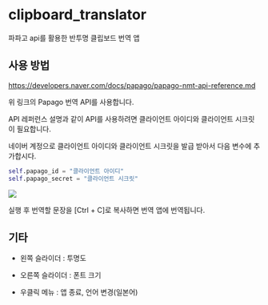 # clipboard_translator
 파파고 api를 활용한 반투명 클립보드 번역 앱

## 사용 방법

https://developers.naver.com/docs/papago/papago-nmt-api-reference.md

위 링크의 Papago 번역 API를 사용합니다.

API 레퍼런스 설명과 같이 API를 사용하려면 클라이언트 아이디와 클라이언트 시크릿이 필요합니다.

네이버 계정으로 클라이언트 아이디와 클라이언트 시크릿을 발급 받아서 다음 변수에 추가합시다.

```python
self.papago_id = "클라이언트 아이디"
self.papago_secret = "클라이언트 시크릿"
```

![](https://github.com/iknoom/clipboard_translator/blob/master/image/translate_example.PNG)

실행 후 번역할 문장을 [Ctrl + C]로 복사하면 번역 앱에 번역됩니다.

## 기타

* 왼쪽 슬라이더 : 투명도

* 오른쪽 슬라이더 : 폰트 크기

* 우클릭 메뉴 : 앱 종료, 언어 변경(일본어)
